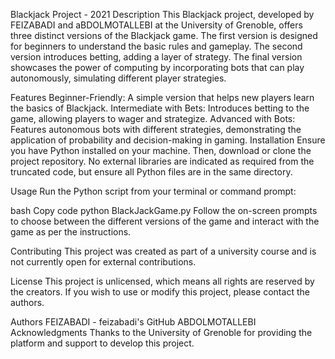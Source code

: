 Blackjack Project - 2021
Description
This Blackjack project, developed by FEIZABADI and aBDOLMOTALLEBI at the University of Grenoble, offers three distinct versions of the Blackjack game. The first version is designed for beginners to understand the basic rules and gameplay. The second version introduces betting, adding a layer of strategy. The final version showcases the power of computing by incorporating bots that can play autonomously, simulating different player strategies.

Features
Beginner-Friendly: A simple version that helps new players learn the basics of Blackjack.
Intermediate with Bets: Introduces betting to the game, allowing players to wager and strategize.
Advanced with Bots: Features autonomous bots with different strategies, demonstrating the application of probability and decision-making in gaming.
Installation
Ensure you have Python installed on your machine. Then, download or clone the project repository. No external libraries are indicated as required from the truncated code, but ensure all Python files are in the same directory.

Usage
Run the Python script from your terminal or command prompt:

bash
Copy code
python BlackJackGame.py
Follow the on-screen prompts to choose between the different versions of the game and interact with the game as per the instructions.

Contributing
This project was created as part of a university course and is not currently open for external contributions.

License
This project is unlicensed, which means all rights are reserved by the creators. If you wish to use or modify this project, please contact the authors.

Authors
FEIZABADI - feizabadi's GitHub
ABDOLMOTALLEBI
Acknowledgments
Thanks to the University of Grenoble for providing the platform and support to develop this project.
